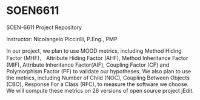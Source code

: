 # SOEN6611
SOEN-6611 Project Repository

Instructor: Nicolangelo Piccirilli, P.Eng., PMP

In our project, we plan to use MOOD metrics, including Method Hiding Factor (MHF)， Attribute Hiding Factor (AHF), Method Inheritance Factor (MIF), Attribute Inheritance Factor(AIF), Coupling Factor (CF) and Polymorphism Factor (PF) to validate our hypotheses. We also plan to use the metrics, including Number of Child (NOC), Coupling Between Objects (CBO), Response For a Class (RFC), to measure the software we choose. We will compute these metrics on 26 versions of open source project jEdit.
